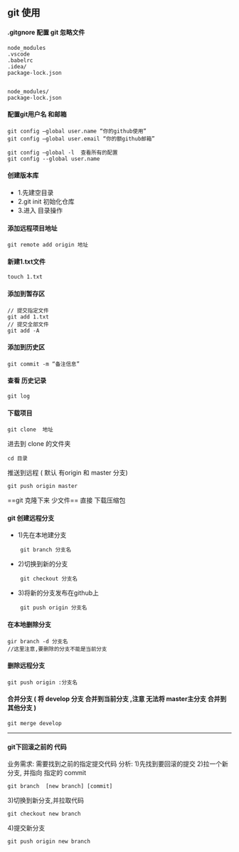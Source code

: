 ## git 使用

#### .gitgnore 配置 git 忽略文件
```
node_modules
.vscode
.babelrc
.idea/
package-lock.json


node_modules/
package-lock.json

```

#### 配置git用户名 和邮箱
```
git config —global user.name “你的github使用”
git config —global user.email “你的额github邮箱”

git config —global -l  查看所有的配置
git config --global user.name
```

#### 创建版本库
- 1.先建空目录
- 2.git init  初始化仓库
- 3.进入 目录操作

#### 添加远程项目地址
```
git remote add origin 地址
```

#### 新建1.txt文件
```
touch 1.txt  
```
#### 添加到暂存区
```
// 提交指定文件
git add 1.txt
// 提交全部文件
git add -A
```
#### 添加到历史区
```
git commit -m “备注信息”
```
#### 查看 历史记录
```
git log 
```

#### 下载项目
```
git clone  地址
```
进去到 clone 的文件夹
```
cd 目录
```
推送到远程 ( 默认 有origin  和 master 分支)
```
git push origin master 
```

==git 克隆下来 少文件==
直接 下载压缩包


#### git 创建远程分支

- 1)先在本地建分支
```
	git branch 分支名
```
- 2)切换到新的分支
```
	git checkout 分支名
```
- 3)将新的分支发布在github上
```
	git push origin 分支名
```
#### 在本地删除分支
```
gir branch -d 分支名 
//这里注意,要删除的分支不能是当前分支
```
#### 删除远程分支
```
git push origin :分支名
```
#### 合并分支  ( 将 develop 分支 合并到当前分支 ,注意 无法将 master主分支 合并到其他分支 )
```
git merge develop
```

---

#### git下回滚之前的 代码
业务需求:
	需要找到之前的指定提交代码
分析:
1)先找到要回滚的提交
2)拉一个新分支, 并指向 指定的 commit
```
git branch  [new branch] [commit]
```
3)切换到新分支,并拉取代码
```
git checkout new branch
```
4)提交新分支
```
git push origin new branch
```




